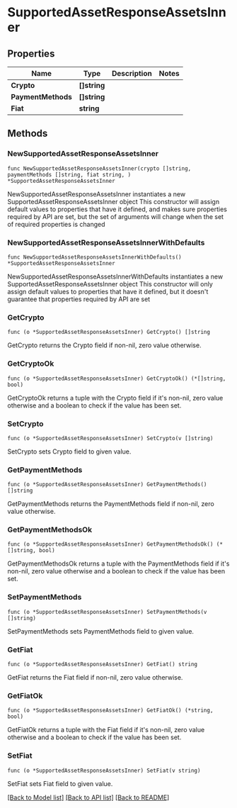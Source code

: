 # SupportedAssetResponseAssetsInner

## Properties

Name | Type | Description | Notes
------------ | ------------- | ------------- | -------------
**Crypto** | **[]string** |  | 
**PaymentMethods** | **[]string** |  | 
**Fiat** | **string** |  | 

## Methods

### NewSupportedAssetResponseAssetsInner

`func NewSupportedAssetResponseAssetsInner(crypto []string, paymentMethods []string, fiat string, ) *SupportedAssetResponseAssetsInner`

NewSupportedAssetResponseAssetsInner instantiates a new SupportedAssetResponseAssetsInner object
This constructor will assign default values to properties that have it defined,
and makes sure properties required by API are set, but the set of arguments
will change when the set of required properties is changed

### NewSupportedAssetResponseAssetsInnerWithDefaults

`func NewSupportedAssetResponseAssetsInnerWithDefaults() *SupportedAssetResponseAssetsInner`

NewSupportedAssetResponseAssetsInnerWithDefaults instantiates a new SupportedAssetResponseAssetsInner object
This constructor will only assign default values to properties that have it defined,
but it doesn't guarantee that properties required by API are set

### GetCrypto

`func (o *SupportedAssetResponseAssetsInner) GetCrypto() []string`

GetCrypto returns the Crypto field if non-nil, zero value otherwise.

### GetCryptoOk

`func (o *SupportedAssetResponseAssetsInner) GetCryptoOk() (*[]string, bool)`

GetCryptoOk returns a tuple with the Crypto field if it's non-nil, zero value otherwise
and a boolean to check if the value has been set.

### SetCrypto

`func (o *SupportedAssetResponseAssetsInner) SetCrypto(v []string)`

SetCrypto sets Crypto field to given value.


### GetPaymentMethods

`func (o *SupportedAssetResponseAssetsInner) GetPaymentMethods() []string`

GetPaymentMethods returns the PaymentMethods field if non-nil, zero value otherwise.

### GetPaymentMethodsOk

`func (o *SupportedAssetResponseAssetsInner) GetPaymentMethodsOk() (*[]string, bool)`

GetPaymentMethodsOk returns a tuple with the PaymentMethods field if it's non-nil, zero value otherwise
and a boolean to check if the value has been set.

### SetPaymentMethods

`func (o *SupportedAssetResponseAssetsInner) SetPaymentMethods(v []string)`

SetPaymentMethods sets PaymentMethods field to given value.


### GetFiat

`func (o *SupportedAssetResponseAssetsInner) GetFiat() string`

GetFiat returns the Fiat field if non-nil, zero value otherwise.

### GetFiatOk

`func (o *SupportedAssetResponseAssetsInner) GetFiatOk() (*string, bool)`

GetFiatOk returns a tuple with the Fiat field if it's non-nil, zero value otherwise
and a boolean to check if the value has been set.

### SetFiat

`func (o *SupportedAssetResponseAssetsInner) SetFiat(v string)`

SetFiat sets Fiat field to given value.



[[Back to Model list]](../README.md#documentation-for-models) [[Back to API list]](../README.md#documentation-for-api-endpoints) [[Back to README]](../README.md)



